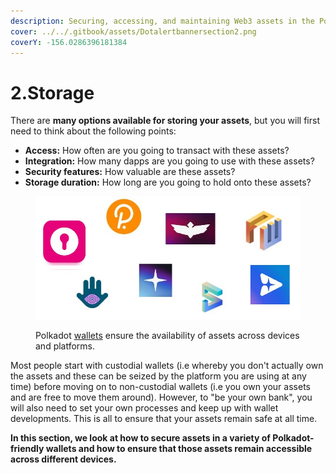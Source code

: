 ```yaml
---
description: Securing, accessing, and maintaining Web3 assets in the Polkadot ecosystem.
cover: ../../.gitbook/assets/Dotalertbannersection2.png
coverY: -156.0286396181384
---
```


# 2.Storage

There are **many options available for storing your assets**, but you will first need to think about the following points:

* **Access:** How often are you going to transact with these assets?
* **Integration:** How many dapps are you going to use with these assets?&#x20;
* **Security features:** How valuable are these assets?
* **Storage duration:** How long are you going to hold onto these assets?

<figure><img src="../../.gitbook/assets/S_Wallets2.jpg" alt="A screenshot of all logos for popular wallets in the Polkadot ecosystem."><figcaption><p>Polkadot <a href="https://wiki.polkadot.network/docs/build-wallets">wallets</a> ensure the availability of assets across devices and platforms.</p></figcaption></figure>

Most people start with custodial wallets (i.e whereby you don't actually own the assets and these can be seized by the platform you are using at any time) before moving on to non-custodial wallets (i.e you own your assets and are free to move them around). However, to "be your own bank", you will also need to set your own processes and keep up with wallet developments. This is all to ensure that your assets remain safe at all time.&#x20;



**In this section, we look at how to secure assets in a variety of Polkadot-friendly wallets and how to ensure that those assets remain accessible across different devices.**&#x20;
